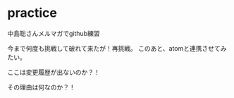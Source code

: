 # practice

中島聡さんメルマガでgithub練習

今まで何度も挑戦して破れて来たが！再挑戦。
このあと、atomと連携させてみたい。

ここは変更履歴が出ないのか？！

その理由は何なのか？！
